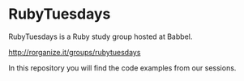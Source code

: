 # RubyTuesdays

RubyTuesdays is a Ruby study group hosted at Babbel.

http://rorganize.it/groups/rubytuesdays

In this repository you will find the code examples from our sessions.
